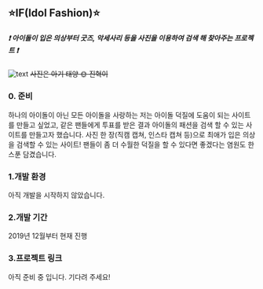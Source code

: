 ## ⭐️IF(Idol Fashion)⭐️
##### ❗️ 아이돌이 입은 의상부터 굿즈, 악세사리 등을 사진을 이용하여 검색 해 찾아주는 프로젝트 ❗️ 

![text](https://image.chosun.com/sitedata/image/201908/22/2019082200890_3.jpg)
~~사진은 아기 태양 🌞 진혁이~~

### 0. 준비
하나의 아이돌이 아닌 모든 아이돌을 사랑하는 저는 아이돌 덕질에 도움이 되는 사이트를 만들고 싶었고,
같은 팬들에게 투표를 받은 결과 아이돌의 패션을 검색 할 수 있는 사이트를 만들고자 했습니다.
사진 한 장(직캠 캡쳐, 인스타 캡쳐 등)으로 최애가 입은 의상을 검색할 수 있는 사이트!
팬들이 좀 더 수월한 덕질을 할 수 있다면 좋겠다는 염원도 한 스푼 담겼습니다.

### 1.개발 환경
아직 개발을 시작하지 않았습니다.

### 2.개발 기간
2019년 12월부터 현재 진행 

### 3.프로젝트 링크
아직 준비 중 입니다. 기다려 주세요! 
